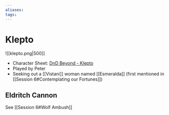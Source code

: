 ```yaml
---
aliases: 
tags: 
---
```


# Klepto

![[klepto.png|500]]


- Character Sheet: [DnD Beyond - Klepto](https://www.dndbeyond.com/characters/66350269)
- Played by Peter
- Seeking out a [[Vistani]] woman named [[Esmeralda]] (first mentioned in [[Session 6#Contemplating our Fortunes]])

## Eldritch Cannon

See [[Session 6#Wolf Ambush]]